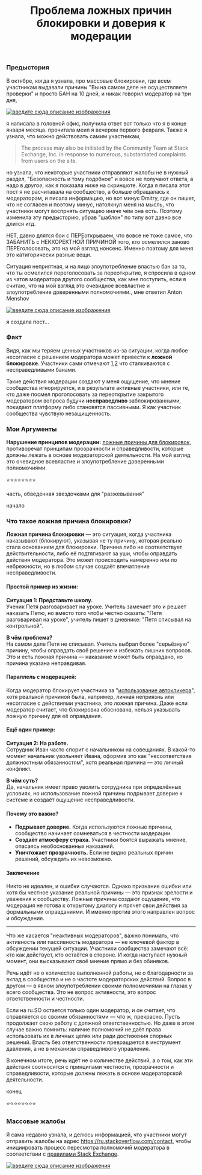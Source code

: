 ﻿---
title: "Проблема ложных причин блокировки и доверия к модерации"
se.owner.user_id: 264178
se.owner.display_name: "Dev18"
se.owner.link: "https://ru.meta.stackoverflow.com/users/264178/dev18"
se.link: "https://ru.meta.stackoverflow.com/questions/14532/%d0%9f%d1%80%d0%be%d0%b1%d0%bb%d0%b5%d0%bc%d0%b0-%d0%bb%d0%be%d0%b6%d0%bd%d1%8b%d1%85-%d0%bf%d1%80%d0%b8%d1%87%d0%b8%d0%bd-%d0%b1%d0%bb%d0%be%d0%ba%d0%b8%d1%80%d0%be%d0%b2%d0%ba%d0%b8-%d0%b8-%d0%b4%d0%be%d0%b2%d0%b5%d1%80%d0%b8%d1%8f-%d0%ba-%d0%bc%d0%be%d0%b4%d0%b5%d1%80%d0%b0%d1%86%d0%b8%d0%b8"
se.question_id: 14532
se.post_type: question
---
<h3>Предыстория</h3>
<p>В октябре, когда я узнала, про массовые блокировки, где всем участникам выдавали причины &quot;Вы на самом деле не осуществляете проверки&quot; и просто БАН на 10 дней, и никак говорил модератор на три дня,</p>
<p><a href="https://i.sstatic.net/ganZMkIz.png" rel="nofollow noreferrer"><img src="https://i.sstatic.net/ganZMkIz.png" alt="введите сюда описание изображения" /></a></p>
<p>я написала в головной офис, получила ответ вот только что я в конце января месяца. прочитала меил я вечером первого февраля. Также я узнала, что можно действовать самим участникам,</p>
<blockquote>
<p>The process may also be initiated by the Community Team at Stack
Exchange, Inc. in response to numerous, substantiated complaints from
users on the site.</p>
</blockquote>
<p>но узнала, что некоторые участники отправляют жалобы не в нужный раздел, &quot;Безопасность и тому подобное&quot; и вовсе не получают ответа, а надо в <em>другое</em>, как я показала ниже на скриншоте. Когда я писала этот пост я не расчитавала на сообщество, а больше обращалась к модераторам, и писала информацию, но вот минус Dmitry, где он пишет, что не согласен и поэтому минус, натолкнул меня на мысль, что участники могут воспрнять ситуацию иначе чем она есть. Поэтому изменила эту предысторию, убрав &quot;шаблон&quot; по типу вот давно все длится итд.</p>
<p>НЕТ, давно длятся бои с ПЕРЕоткрываем, что вовсе не тоже самое, что ЗАБАНИТЬ с НЕККОРЕКТНОЙ ПРИЧИНОЙ того, кто осмелился заново ПЕРЕголосовать, это на мой взгляд нонсенс. Именно поэтому для меня это катигорически разные вещи.</p>
<p>Ситуация неприятная, и на лицо злоупотребление властью бан за то, что ты осмелился переголосовать за переоткрытие, я спросила в одном из чатов модератора другого сообщества, как мне поступить, если я считаю, что на мой взгляд это очевидное всевластие и злоупотребление доверенными полномочиями., мне ответил Anton Menshov</p>
<p><a href="https://i.sstatic.net/MhP4zxpB.png" rel="nofollow noreferrer"><img src="https://i.sstatic.net/MhP4zxpB.png" alt="введите сюда описание изображения" /></a></p>
<p>я создала пост...</p>
<h3>Факт</h3>
<p>Видя, как мы теряем ценных участников из-за ситуации, когда любое несогласие с решением модератора может привести к <strong>ложной блокировке</strong>. Участники сами отмечают <a href="https://ru.meta.stackoverflow.com/a/14422/264178">1</a>,<a href="https://ru.meta.stackoverflow.com/q/14425/264178">2</a> что сталкиваются с несправедливыми банами.</p>
<p>Такие действия модерации создают у меня ощущение, что мнение сообщества игнорируется, и в результате активные участники, или те, кто даже посмел проголосовать за переоткрытие закрытого модератором вопроса будучи <strong>несправедливо</strong> заблокированными, покидают платформу либо становятся пассивными. Я как участник сообщества чувствую незащищенность.</p>
<h3>Мои Аргументы</h3>
<p><strong>Нарушение принципов модерации:</strong> <a href="https://ru.meta.stackoverflow.com/q/14425/264178">ложные причины для блокировок</a>, противоречат принципам прозрачности и справедливости, которые должны лежать в основе модераторской деятельности. На мой взгляд это очевидное всевластие и злоупотребление доверенными полномочиями.</p>
<p>⭐⭐⭐⭐⭐⭐⭐⭐</p>
<p>часть, обведенная звездочками для &quot;разжевывания&quot;</p>
<p>начало</p>
<h3>Что такое ложная причина блокировки?</h3>
<p><strong>Ложная причина блокировки</strong> — это ситуация, когда участника наказывают (блокируют), указывая не ту причину, которая реально стала основанием для блокировки. Причина либо не соответствует действительности, либо её подтягивают за уши, чтобы оправдать действия модератора. Это может происходить намеренно или по небрежности, но в любом случае создаёт впечатление несправедливости.</p>
<h4>Простой пример из жизни:</h4>
<p><strong>Ситуация 1: Представьте школу.</strong><br />
Ученик Петя разговаривает на уроке. Учитель замечает это и решает наказать Петю, но вместо того чтобы честно сказать: &quot;Петя разговаривал на уроке&quot;, учитель пишет в дневнике: &quot;Петя списывал на контрольной&quot;.</p>
<p><strong>В чём проблема?</strong><br />
На самом деле Петя не списывал. Учитель выбрал более &quot;серьёзную&quot; причину, чтобы оправдать своё решение и избежать лишних вопросов. Это и есть ложная причина — наказание может быть оправдано, но причина указана неправдивая.</p>
<h4>Параллель с модерацией:</h4>
<p>Когда модератор блокирует участника за &quot;<a href="https://i.sstatic.net/ganZMkIz.png" rel="nofollow noreferrer">использование автокликера</a>&quot;, хотя реальной причиной была, например, личная неприязнь или несогласие с действиями участника, это ложная причина. Даже если модератор считает, что блокировка обоснована, нельзя указывать ложную причину для её оправдания.</p>
<h4>Ещё один пример:</h4>
<p><strong>Ситуация 2: На работе.</strong><br />
Сотрудник Иван часто спорит с начальником на совещаниях. В какой-то момент начальник увольняет Ивана, оформив это как &quot;несоответствие должностным обязанностям&quot;, хотя реальная причина — это личный конфликт.</p>
<p><strong>В чём суть?</strong><br />
Да, начальник имеет право уволить сотрудника при определённых условиях, но использование ложной причины подрывает доверие к системе и создаёт ощущение несправедливости.</p>
<h4>Почему это важно?</h4>
<ul>
<li><strong>Подрывает доверие.</strong> Когда используются ложные причины, сообщество начинает сомневаться в честности модерации.</li>
<li><strong>Создаёт атмосферу страха.</strong> Участники боятся выражать мнение, опасаясь необоснованных наказаний.</li>
<li><strong>Уничтожает прозрачность.</strong> Если не видно реальных причин решений, обсуждать их невозможно.</li>
</ul>
<h4>Заключение</h4>
<p>Никто не идеален, и ошибки случаются. Однако признание ошибки или хотя бы честное указание реальной причины — это признак зрелости и уважения к сообществу. Ложные причины создают ощущение, что модерация не готова к открытому диалогу и прячет свои действия за формальными оправданиями. И именно против этого направлен вопрос и обсуждение.</p>
<hr />
<p>Что же касается &quot;неактивных модераторов&quot;, важно понимать, что активность или пассивность модератора — не ключевой фактор в обсуждении текущей ситуации. Участники сообщества замечают всё: кто как действует, кто остаётся в стороне. И когда наступает нужный момент, они высказывают своё мнение прямо и без обиняков.</p>
<p>Речь идёт не о количестве выполненной работы, не о благодарности за вклад в сообщество и не о частоте модераторских действий. Вопрос в другом — в явном злоупотреблении своими полномочиями на глазах у всего сообщества. Это не вопрос активности, это вопрос ответственности и честности.</p>
<p>Если на ru.SO остается только один модератор, и он считает, что справляется со своими обязанностями — что ж, прекрасно. Пусть продолжает свою работу с должной ответственностью. Но даже в этом случае важно помнить: наличие полномочий не даёт права использовать их в личных целях или ради достижения спорных решений. Власть без ответственности превращается в инструмент давления, а не в механизм справедливого управления.</p>
<p>В конечном итоге, речь идёт не о количестве действий, а о том, как эти действия соотносятся с принципами честности, прозрачности и справедливости, которые должны лежать в основе модераторской деятельности.</p>
<p>конец</p>
<p>⭐⭐⭐⭐⭐⭐⭐⭐</p>
<h3>Массовые жалобы</h3>
<p>Я сама недавно узнала, и делюсь информацией, что
участники могут отправить жалобы на адрес <a href="https://ru.stackoverflow.com/contact">https://ru.stackoverflow.com/contact</a>, чтобы инициировать процесс пересмотра полномочий модератора в соответствии с <a href="https://meta.stackexchange.com/a/336174/1352105">правилами Stack Exchange</a>.</p>
<p><a href="https://i.sstatic.net/Mh41TnpB.png" rel="nofollow noreferrer"><img src="https://i.sstatic.net/Mh41TnpB.png" alt="введите сюда описание изображения" /></a></p>
